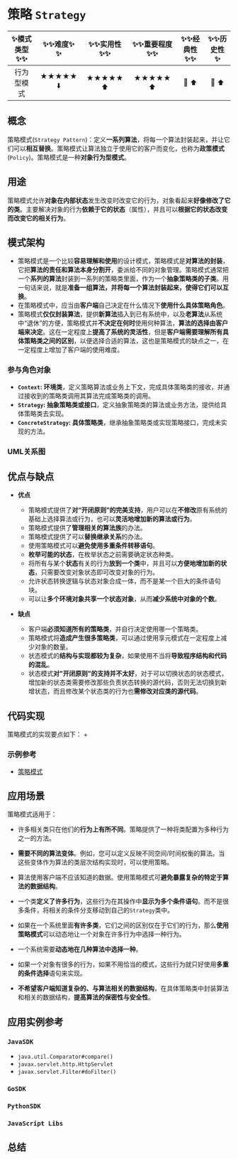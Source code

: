 # 策略 `Strategy`

| :sparkles:模式类型:sparkles::sparkles:|:sparkles::sparkles:难度:sparkles:  :sparkles: | :sparkles::sparkles:实用性:sparkles::sparkles: | :sparkles::sparkles:重要程度:sparkles::sparkles: |  :sparkles::sparkles:经典性:sparkles::sparkles: | :sparkles::sparkles:历史性:sparkles: |
| :----------------------------------------: | :-----------------------------------------------: | :-------------------------------------------------: | :----------------------------------------------------: | :--------------------------------------------------: | :--------------------------------------: |
|                    行为型模式                        |                ★★★★★ :arrow_down:                 |                  ★★★★★ :arrow_up:                   |                    ★★★★★ :arrow_up:                    |              :green_heart:  :arrow_up:               |        :green_heart:  :arrow_up:         |

## 概念
策略模式(`Strategy Pattern`)：定义**一系列算法**，将每一个算法封装起来，并让它们可以**相互替换**。策略模式让算法独立于使用它的客户而变化，也称为**政策模式**(`Policy`)。策略模式是一种**对象行为型模式**。

## 用途
策略模式允许**对象在内部状态**发生改变时改变它的行为，对象看起来**好像修改了它的类**。主要解决对象的行为**依赖于它的状态**（属性），并且可以**根据它的状态改变而改变它的相关行为**。

## 模式架构
+ 策略模式是一个比较**容易理解和使用**的设计模式，策略模式是**对算法的封装**，它把**算法的责任和算法本身分割开**，委派给不同的对象管理。策略模式通常把一个**系列的算法**封装到一系列的策略类里面，作为一个**抽象策略类的子类**。用一句话来说，就是**准备一组算法，并将每一个算法封装起来，使得它们可以互换**。
+ 在策略模式中，应当由**客户端**自己决定在什么情况下**使用什么具体策略角色**。
+ 策略模式**仅仅封装算法**，提供**新算法**插入到已有系统中，以及**老算法**从系统中“退休”的方便，策略模式并**不决定在何时**使用何种算法，**算法的选择由客户端来决定**。这在一定程度上**提高了系统的灵活性**，但是**客户端需要理解所有具体策略类之间的区别**，以便选择合适的算法，这也是策略模式的缺点之一，在一定程度上增加了客户端的使用难度。


### 参与角色对象
+ **`Context`: 环境类**，定义策略算法或业务上下文，完成具体策略类的接收，并通过接收到的策略类调用其算法完成策略类的调用。
+ **`Strategy`: 抽象策略类或接口**，定义抽象策略类的算法或业务方法，提供给具体策略类去实现。
+ **`ConcreteStrategy`: 具体策略类**，继承抽象策略类或实现策略接口，完成未实现的方法。


### UML关系图



## 优点与缺点
+ **优点**
	- 策略模式提供了**对“开闭原则”的完美支持**，用户可以在**不修改**原有系统的基础上选择算法或行为，也可以**灵活地增加新的算法或行为**。
	- 策略模式提供了**管理相关的算法族**的办法。
	- 策略模式提供了可以**替换继承关系**的办法。
	- 使用策略模式可以**避免使用多重条件转移语句**。
	- **枚举可能的状态**，在枚举状态之前需要确定状态种类。 
	- 将所有与某个**状态**有关的行为**放到一个类**中，并且可以**方便地增加新的状态**，只需要改变对象状态即可改变对象的行为。 
	- 允许状态转换逻辑与状态对象合成一体，而不是某一个巨大的条件语句块。 
	- 可以让**多个环境对象共享一个状态对象**，从而**减少系统中对象的个数**。

+ **缺点**
	- 客户端**必须知道所有的策略类**，并自行决定使用哪一个策略类。
	- 策略模式将**造成产生很多策略类**，可以通过使用享元模式在一定程度上减少对象的数量。
	- 状态模式的**结构与实现都较为复杂**，如果使用不当将**导致程序结构和代码的混乱**。
	- 状态模式**对"开闭原则"的支持并不太好**，对于可以切换状态的状态模式，增加新的状态类需要修改那些负责状态转换的源代码，否则无法切换到新增状态，而且修改某个状态类的行为也**需修改对应类的源代码**。

## 代码实现
策略模式的实现要点如下：
+ 



### 示例参考
+ [策略模式](./java/io/github/hooj0/strategy)

## 应用场景
策略模式适用于：
+ 许多相关类只在他们的**行为上有所不同**。策略提供了一种将类配置为多种行为之一的方法。
+ **需要不同的算法变体**。例如，您可以定义反映不同空间/时间权衡的算法。当这些变体作为算法的类层次结构实现时，可以使用策略。
+ 算法使用客户端不应该知道的数据。使用策略模式可**避免暴露复杂的特定于算法的数据结构**。
+ 一个类**定义了许多行为**，这些行为在其操作中**显示为多个条件语句**。而不是很多条件，将相关的条件分支移动到自己的`Strategy`类中。

+ 如果在一个系统里面**有许多类**，它们之间的区别仅在于它们的行为，那么**使用策略模式**可以动态地让一个对象在许多行为中选择一种行为。
+ 一个系统需要**动态地在几种算法中选择一种**。
+ 如果一个对象有很多的行为，如果不用恰当的模式，这些行为就只好使用**多重的条件选择**语句来实现。
+ **不希望客户端知道复杂的、与算法相关的数据结构**，在具体策略类中封装算法和相关的数据结构，**提高算法的保密性与安全性**。

## 应用实例参考

### `JavaSDK` 
+ `java.util.Comparator#compare()`
+ `javax.servlet.http.HttpServlet`
+ `javax.servlet.Filter#doFilter()`

### `GoSDK`

### `PythonSDK`

### `JavaScript Libs`


## 总结